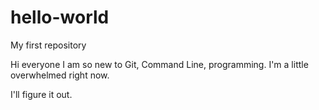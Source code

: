 # hello-world
My first repository

Hi everyone
I am so new to Git, Command Line, programming. I'm a little overwhelmed right now.

I'll figure it out.
